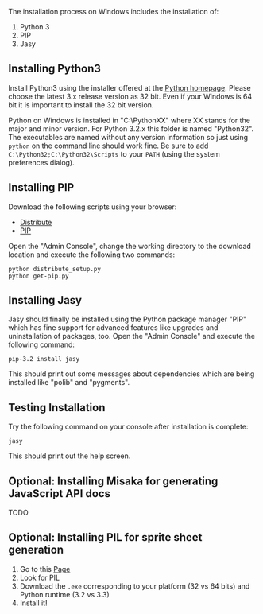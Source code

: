 The installation process on Windows includes the installation of:

1. Python 3
2. PIP
3. Jasy

Installing Python3
------------------

Install Python3 using the installer offered at the [Python homepage](http://www.python.org/getit/releases/). Please choose the latest 3.x release version as 32 bit. Even if your Windows is 64 bit it is important to install the 32 bit version.

Python on Windows is installed in "C:\PythonXX" where XX stands for the major and minor version. For Python 3.2.x this folder is named "Python32". The executables are named without any version information so just using `python` on the command line should work fine. Be sure to add `C:\Python32;C:\Python32\Scripts` to your `PATH` (using the system preferences dialog).


Installing PIP
--------------

Download the following scripts using your browser:

* [Distribute](http://python-distribute.org/distribute_setup.py)
* [PIP](https://raw.github.com/pypa/pip/master/contrib/get-pip.py)

Open the "Admin Console", change the working directory to the download location and execute the following two commands:

    python distribute_setup.py
    python get-pip.py


Installing Jasy
---------------

Jasy should finally be installed using the Python package manager "PIP" which has fine support for advanced features like upgrades and uninstallation of packages, too. Open the "Admin Console" and execute the following command:

    pip-3.2 install jasy

This should print out some messages about dependencies which are being installed like "polib" and "pygments". 


Testing Installation
--------------------

Try the following command on your console after installation is complete:

    jasy

This should print out the help screen.


Optional: Installing Misaka for generating JavaScript API docs
--------------------------------------------------------------

TODO


Optional: Installing PIL for sprite sheet generation
----------------------------------------------------

1. Go to this [Page](http://www.lfd.uci.edu/~gohlke/pythonlibs/)
2. Look for PIL
3. Download the `.exe` corresponding to your platform (32 vs 64 bits) and Python runtime (3.2 vs 3.3)
4. Install it!

